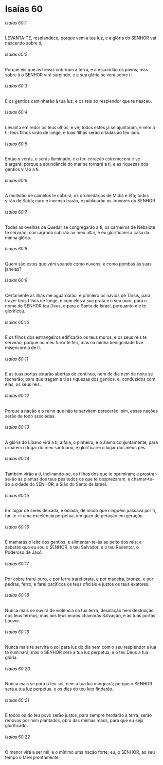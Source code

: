 # Isaías 60

###### Isaías 60:1

LEVANTA-TE, resplandece, porque vem a tua luz, e a glória do SENHOR vai nascendo sobre ti;

###### Isaías 60:2

Porque eis que as trevas cobriram a terra, e a escuridão os povos; mas sobre ti o SENHOR virá surgindo, e a sua glória se verá sobre ti.

###### Isaías 60:3

E os gentios caminharão à tua luz, e os reis ao resplendor que te nasceu.

###### Isaías 60:4

Levanta em redor os teus olhos, e vê; todos estes já se ajuntaram, e vêm a ti; teus filhos virão de longe, e tuas filhas serão criadas ao teu lado.

###### Isaías 60:5

Então o verás, e serás iluminado, e o teu coração estremecerá e se alargará; porque a abundância do mar se tornará a ti, e as riquezas dos gentios virão a ti.

###### Isaías 60:6

A multidão de camelos te cobrirá, os dromedários de Midiã e Efá; todos virão de Sabá; ouro e incenso trarão, e publicarão os louvores do SENHOR.

###### Isaías 60:7

Todas as ovelhas de Quedar se congregarão a ti; os carneiros de Nebaiote te servirão; com agrado subirão ao meu altar, e eu glorificarei a casa da minha glória.

###### Isaías 60:8

Quem são estes que vêm voando como nuvens, e como pombas às suas janelas?

###### Isaías 60:9

Certamente as ilhas me aguardarão, e primeiro os navios de Társis, para trazer teus filhos de longe, e com eles a sua prata e o seu ouro, para o nome do SENHOR teu Deus, e para o Santo de Israel, porquanto ele te glorificou.

###### Isaías 60:10

E os filhos dos estrangeiros edificarão os teus muros, e os seus reis te servirão; porque no meu furor te feri, mas na minha benignidade tive misericórdia de ti.

###### Isaías 60:11

E as tuas portas estarão abertas de contínuo, nem de dia nem de noite se fecharão; para que tragam a ti as riquezas dos gentios, e, conduzidos com elas, os seus reis.

###### Isaías 60:12

Porque a nação e o reino que não te servirem perecerão; sim, essas nações serão de todo assoladas.

###### Isaías 60:13

A glória do Líbano virá a ti; a faia, o pinheiro, e o álamo conjuntamente, para ornarem o lugar do meu santuário, e glorificarei o lugar dos meus pés.

###### Isaías 60:14

Também virão a ti, inclinando-se, os filhos dos que te oprimiram; e prostrar-se-ão às plantas dos teus pés todos os que te desprezaram; e chamar-te-ão a cidade do SENHOR, a Sião do Santo de Israel.

###### Isaías 60:15

Em lugar de seres deixada, e odiada, de modo que ninguém passava por ti, far-te-ei uma excelência perpétua, um gozo de geração em geração.

###### Isaías 60:16

E mamarás o leite dos gentios, e alimentar-te-ás ao peito dos reis; e saberás que eu sou o SENHOR, o teu Salvador, e o teu Redentor, o Poderoso de Jacó.

###### Isaías 60:17

Por cobre trarei ouro, e por ferro trarei prata, e por madeira, bronze, e por pedras, ferro; e farei pacíficos os teus oficiais e justos os teus exatores.

###### Isaías 60:18

Nunca mais se ouvirá de violência na tua terra, desolação nem destruição nos teus termos; mas aos teus muros chamarás Salvação, e às tuas portas Louvor.

###### Isaías 60:19

Nunca mais te servirá o sol para luz do dia nem com o seu resplendor a lua te iluminará; mas o SENHOR será a tua luz perpétua, e o teu Deus a tua glória.

###### Isaías 60:20

Nunca mais se porá o teu sol, nem a tua lua minguará; porque o SENHOR será a tua luz perpétua, e os dias do teu luto findarão.

###### Isaías 60:21

E todos os do teu povo serão justos, para sempre herdarão a terra; serão renovos por mim plantados, obra das minhas mãos, para que eu seja glorificado.

###### Isaías 60:22

O menor virá a ser mil, e o mínimo uma nação forte; eu, o SENHOR, ao seu tempo o farei prontamente.

